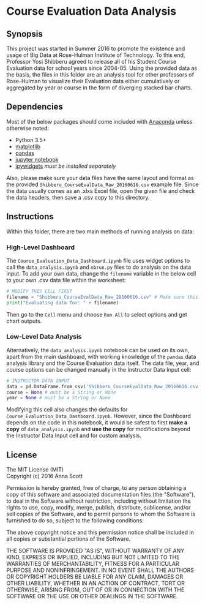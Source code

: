 # Course Evaluation Data Analysis
## Synopsis
This project was started in Summer 2016 to promote the existence and usage of Big Data at Rose-Hulman Institute of Technology. To this end, Professor Yosi Shibberu agreed to release all of his Student Course Evaluation data for school years since 2004-05. Using the provided data as the basis, the files in this folder are an analysis tool for other professors of Rose-Hulman to visualize their Evaluation data either cumulatively or aggregated by year or course in the form of diverging stacked bar charts.

## Dependencies
Most of the below packages should come included with [Anaconda](https://www.continuum.io/downloads) unless otherwise noted:
- Python 3.5+
- [matplotlib](http://matplotlib.sourceforge.net)
- [pandas](http://pandas.pydata.org/)
- [jupyter notebook](http://jupyter.org/)
- [ipywidgets](https://ipywidgets.readthedocs.io/en/latest/user_install.html) *must be installed separately*

Also, please make sure your data files have the same layout and format as the provided `Shibberu_CourseEvalData_Raw_20160616.csv` example file. Since the data usually comes as an .xlxs Excel file, open the given file and check the data headers, then save a .csv copy to this directory.

## Instructions
Within this folder, there are two main methods of running analysis on data:
### High-Level Dashboard
The `Course_Evaluation_Data_Dashboard.ipynb` file uses widget options to call the `data_analysis.ipynb` and `nbrun.py` files to do analysis on the data input. To add your own data, change the `filename` variable in the below cell to your own .csv data file within the worksheet:
```python
# MODIFY THIS CELL FIRST
filename = "Shibberu_CourseEvalData_Raw_20160616.csv" # Make sure this is a String
print("Evaluating data for: " + filename)
```
Then go to the `Cell` menu and choose `Run All` to select options and get chart outputs.
### Low-Level Data Analysis
Alternatively, the `data_analysis.ipynb` notebook can be used on its own, apart from the main dashboard, with working knowledge of the `pandas` data analysis library and the Course Evaluation data itself.  The data file, year, and course options can be changed manually in the Instructor Data Input cell:
```python
# INSTRUCTOR DATA INPUT
data = pd.DataFrame.from_csv('Shibberu_CourseEvalData_Raw_20160616.csv',index_col=None)
course = None # must be a String or None
year = None # must be a String or None
```
Modifying this cell also changes the defaults for `Course_Evaluation_Data_Dashboard.ipynb`. However, since the Dashboard depends on the code in this notebook, it would be safest to first **make a copy** of `data_analysis.ipynb` and **use the copy** for modifications beyond the Instructor Data Input cell and for custom analysis.

## License
The MIT License (MIT)  
Copyright (c) 2016 Anna Scott

Permission is hereby granted, free of charge, to any person obtaining a copy
of this software and associated documentation files (the "Software"), to deal
in the Software without restriction, including without limitation the rights
to use, copy, modify, merge, publish, distribute, sublicense, and/or sell
copies of the Software, and to permit persons to whom the Software is
furnished to do so, subject to the following conditions:

The above copyright notice and this permission notice shall be included in all
copies or substantial portions of the Software.

THE SOFTWARE IS PROVIDED "AS IS", WITHOUT WARRANTY OF ANY KIND, EXPRESS OR
IMPLIED, INCLUDING BUT NOT LIMITED TO THE WARRANTIES OF MERCHANTABILITY,
FITNESS FOR A PARTICULAR PURPOSE AND NONINFRINGEMENT. IN NO EVENT SHALL THE
AUTHORS OR COPYRIGHT HOLDERS BE LIABLE FOR ANY CLAIM, DAMAGES OR OTHER
LIABILITY, WHETHER IN AN ACTION OF CONTRACT, TORT OR OTHERWISE, ARISING FROM,
OUT OF OR IN CONNECTION WITH THE SOFTWARE OR THE USE OR OTHER DEALINGS IN THE
SOFTWARE.
